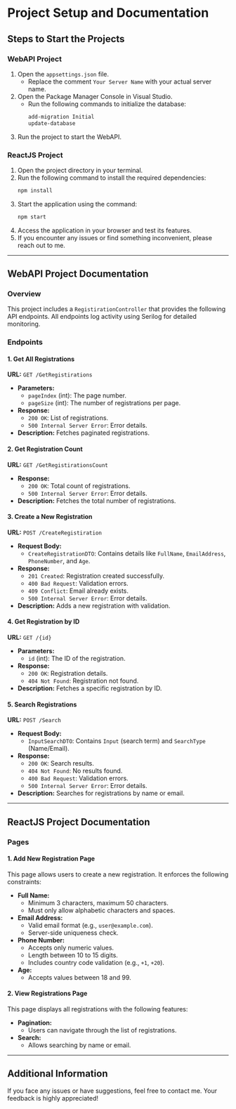 # Project Setup and Documentation

## Steps to Start the Projects

### WebAPI Project
1. Open the `appsettings.json` file.
   - Replace the comment `Your Server Name` with your actual server name.
2. Open the Package Manager Console in Visual Studio.
   - Run the following commands to initialize the database:
     ```bash
     add-migration Initial
     update-database
     ```
3. Run the project to start the WebAPI.

### ReactJS Project
1. Open the project directory in your terminal.
2. Run the following command to install the required dependencies:
   ```bash
   npm install
   ```
3. Start the application using the command:
   ```bash
   npm start
   ```
4. Access the application in your browser and test its features.
5. If you encounter any issues or find something inconvenient, please reach out to me.

---

## WebAPI Project Documentation

### Overview
This project includes a `RegistirationController` that provides the following API endpoints. All endpoints log activity using Serilog for detailed monitoring.

### Endpoints

#### 1. Get All Registrations
**URL:** `GET /GetRegistirations`
- **Parameters:**
  - `pageIndex` (int): The page number.
  - `pageSize` (int): The number of registrations per page.
- **Response:**
  - `200 OK`: List of registrations.
  - `500 Internal Server Error`: Error details.
- **Description:** Fetches paginated registrations.

#### 2. Get Registration Count
**URL:** `GET /GetRegistirationsCount`
- **Response:**
  - `200 OK`: Total count of registrations.
  - `500 Internal Server Error`: Error details.
- **Description:** Fetches the total number of registrations.

#### 3. Create a New Registration
**URL:** `POST /CreateRegistiration`
- **Request Body:**
  - `CreateRegistrationDTO`: Contains details like `FullName`, `EmailAddress`, `PhoneNumber`, and `Age`.
- **Response:**
  - `201 Created`: Registration created successfully.
  - `400 Bad Request`: Validation errors.
  - `409 Conflict`: Email already exists.
  - `500 Internal Server Error`: Error details.
- **Description:** Adds a new registration with validation.

#### 4. Get Registration by ID
**URL:** `GET /{id}`
- **Parameters:**
  - `id` (int): The ID of the registration.
- **Response:**
  - `200 OK`: Registration details.
  - `404 Not Found`: Registration not found.
- **Description:** Fetches a specific registration by ID.

#### 5. Search Registrations
**URL:** `POST /Search`
- **Request Body:**
  - `InputSearchDTO`: Contains `Input` (search term) and `SearchType` (Name/Email).
- **Response:**
  - `200 OK`: Search results.
  - `404 Not Found`: No results found.
  - `400 Bad Request`: Validation errors.
  - `500 Internal Server Error`: Error details.
- **Description:** Searches for registrations by name or email.

---

## ReactJS Project Documentation

### Pages

#### 1. Add New Registration Page
This page allows users to create a new registration. It enforces the following constraints:

- **Full Name:**
  - Minimum 3 characters, maximum 50 characters.
  - Must only allow alphabetic characters and spaces.
- **Email Address:**
  - Valid email format (e.g., `user@example.com`).
  - Server-side uniqueness check.
- **Phone Number:**
  - Accepts only numeric values.
  - Length between 10 to 15 digits.
  - Includes country code validation (e.g., `+1`, `+20`).
- **Age:**
  - Accepts values between 18 and 99.

#### 2. View Registrations Page
This page displays all registrations with the following features:

- **Pagination:**
  - Users can navigate through the list of registrations.
- **Search:**
  - Allows searching by name or email.

---

## Additional Information

If you face any issues or have suggestions, feel free to contact me. Your feedback is highly appreciated!

